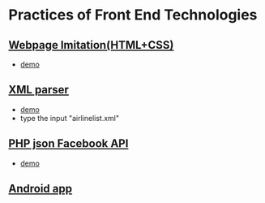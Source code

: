 # Practices of Front End Technologies

## [Webpage Imitation(HTML+CSS)](_1_webpage_imiatation)
- [demo](http://htmlpreview.github.com/?https://github.com/changyujiang/front_end_technologies/blob/master/_1_webpage_imiatation/hw3.html)

## [XML parser](_2_xmlparser_dom)
- [demo](http://www-scf.usc.edu/~jiangc/hw4_007/HW4.html)
- type the input "airlinelist.xml"

## [PHP json Facebook API](_3_php_json_facebookAPI)
- [demo](http://cs-server.usc.edu:12841/search1.php)

## [Android app](_)